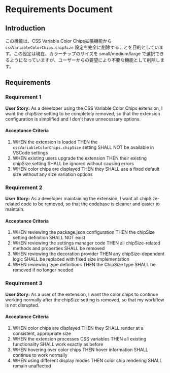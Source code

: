 # Requirements Document

## Introduction

この機能は、CSS Variable Color Chips拡張機能から `cssVariableColorChips.chipSize` 設定を完全に削除することを目的としています。この設定は現在、カラーチップのサイズを small/medium/large で選択できるようになっていますが、ユーザーからの要望により不要な機能として削除します。

## Requirements

### Requirement 1

**User Story:** As a developer using the CSS Variable Color Chips extension, I want the chipSize setting to be completely removed, so that the extension configuration is simplified and I don't have unnecessary options.

#### Acceptance Criteria

1. WHEN the extension is loaded THEN the `cssVariableColorChips.chipSize` setting SHALL NOT be available in VSCode settings
2. WHEN existing users upgrade the extension THEN their existing chipSize setting SHALL be ignored without causing errors
3. WHEN color chips are displayed THEN they SHALL use a fixed default size without any size variation options

### Requirement 2

**User Story:** As a developer maintaining the extension, I want all chipSize-related code to be removed, so that the codebase is cleaner and easier to maintain.

#### Acceptance Criteria

1. WHEN reviewing the package.json configuration THEN the chipSize setting definition SHALL NOT exist
2. WHEN reviewing the settings manager code THEN all chipSize-related methods and properties SHALL be removed
3. WHEN reviewing the decoration provider THEN any chipSize-dependent logic SHALL be replaced with fixed size implementation
4. WHEN reviewing type definitions THEN the ChipSize type SHALL be removed if no longer needed

### Requirement 3

**User Story:** As a user of the extension, I want the color chips to continue working normally after the chipSize setting is removed, so that my workflow is not disrupted.

#### Acceptance Criteria

1. WHEN color chips are displayed THEN they SHALL render at a consistent, appropriate size
2. WHEN the extension processes CSS variables THEN all existing functionality SHALL work exactly as before
3. WHEN hovering over color chips THEN hover information SHALL continue to work normally
4. WHEN using different display modes THEN color chip rendering SHALL remain unaffected
